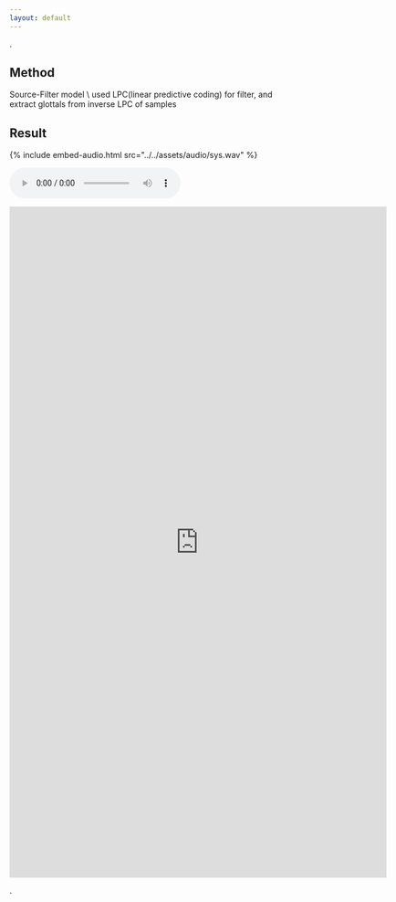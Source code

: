 ```yaml
---
layout: default
---
```


.

## Method
Source-Filter model \\
used LPC(linear predictive coding) for filter, and extract glottals from inverse LPC of samples

## Result

{% include embed-audio.html src="../../assets/audio/sys.wav" %}

<audio controls src="/assets/audio/sys.wav"></audio>

<iframe width="661" height="1175" src="https://www.youtube.com/embed/tsZZPWwBR4U" title="singing voice" frameborder="0" allow="accelerometer; autoplay; clipboard-write; encrypted-media; gyroscope; picture-in-picture; web-share" referrerpolicy="strict-origin-when-cross-origin" allowfullscreen></iframe>

.
